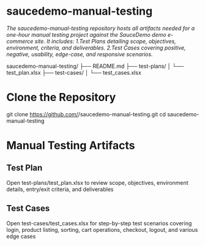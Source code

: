 # saucedemo-manual-testing
*The saucedemo-manual-testing repository hosts all artifacts needed for a one-hour manual testing project against the SauceDemo demo e-commerce site.
It includes:
1.Test Plans detailing scope, objectives, environment, criteria, and deliverables.
2.Test Cases covering positive, negative, usability, edge-case, and responsive scenarios.*

saucedemo-manual-testing/
├── README.md
├── test-plans/
│   └── test_plan.xlsx
├── test-cases/
│   └── test_cases.xlsx

# Clone the Repository
git clone https://github.com/<your-username>/saucedemo-manual-testing.git
cd saucedemo-manual-testing

# Manual Testing Artifacts
## Test Plan
Open test-plans/test_plan.xlsx to review scope, objectives, environment details, entry/exit criteria, and deliverables 
## Test Cases
Open test-cases/test_cases.xlsx for step-by-step test scenarios covering login, product listing, sorting, cart operations, checkout, logout, and various edge cases
